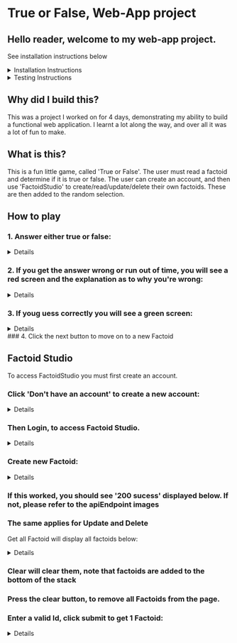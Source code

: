 # True or False, Web-App project

## Hello reader, welcome to my web-app project.

See installation instructions below 

<details>
  <summary>Installation Instructions</summary>
  
  ### 1. Pull the repo onto your system
  ### 2. Navigate to ``` \bae-api-proj\api ```
  ### 3. Run  ```java –jar api-0.0.1-SNAPSHOT.jar```
  ### 4. Launch a browser and navigate to localhost:8080/
  </details>
  
  <details>
  <summary>Testing Instructions</summary>
  
  ### 1. Open the project is Eclipse/IntelliJ
  ### 2. Navigate to ``` src/test/java ```
  
  ![image](https://user-images.githubusercontent.com/16117428/165927743-7bb8d3a2-ca2d-4295-89d3-ae3cd172c924.png)
  </details>
  
  
  
  ## Why did I build this?
  
  This was a project I worked on for 4 days, demonstrating my ability to build a functional web application.
  I learnt a lot along the way, and over all it was a lot of fun to make.
  
  ## What is this? 
  
  This is a fun little game, called 'True or False'. The user must read a factoid and determine if it is true or false.
  The user can create an account, and then use 'FactoidStudio' to create/read/update/delete their own factoids. These are then added to the random selection.
  
  ## How to play
  
  ### 1. Answer either true or false: 

<details>

  ![image](https://user-images.githubusercontent.com/16117428/165928571-474b328a-5be2-469c-9672-dc97c9080353.png)

</details>

  ### 2. If you get the answer wrong or run out of time, you will see a red screen and the explanation as to why you're wrong: 
<details>

![image](https://user-images.githubusercontent.com/16117428/165928677-5e1980d2-165f-4e0e-9767-96a097cfe7f9.png) 

</details>

  ### 3. If youg uess correctly you will see a green screen: 
<details>

![image](https://user-images.githubusercontent.com/16117428/165928781-efe9c487-27fc-43f3-b8bf-6379dbf021b4.png)

</details>
  ### 4. Click the next button to move on to a new Factoid

 ## Factoid Studio
 
 To access FactoidStudio you must first create an account.
 
 ### Click 'Don't have an account' to create a new account:
 <details>
 
 ![image](https://user-images.githubusercontent.com/16117428/165928986-1258f209-ed32-4cc5-b1d0-5e8f74a2d257.png)
 
 ![image](https://user-images.githubusercontent.com/16117428/165929061-5418622c-1448-46dc-aa16-82ee4491f423.png)
  
  </details>
 
 ### Then Login, to access Factoid Studio.
 
 <details>
  
 ![image](https://user-images.githubusercontent.com/16117428/165929178-eae8696c-b7d6-4e72-9acd-547cd4314e45.png)
  
  </details>
 
 ### Create new Factoid: 
  
 <details> 
  
![image](https://user-images.githubusercontent.com/16117428/165929257-2cedd3a5-b2b3-4839-a937-9a0d7dc76a1a.png)
  
  </details>

### If this worked, you should see '200 sucess' displayed below. If not, please refer to the apiEndpoint images

### The same applies for Update and Delete

Get all Factoid will display all factoids below:
<details>
  
![image](https://user-images.githubusercontent.com/16117428/165929401-f0131d04-8988-494a-84f9-6e2997df33da.png)
  
 </details>

### Clear will clear them, note that factoids are added to the bottom of the stack

### Press the clear button, to remove all Factoids from the page.

### Enter a valid Id, click submit to get 1 Factoid: 
<details>
  
  ![image](https://user-images.githubusercontent.com/16117428/165929570-d4e208a3-cfc5-45f7-86e9-84a65e055482.png)
  
 </details>





 


 

